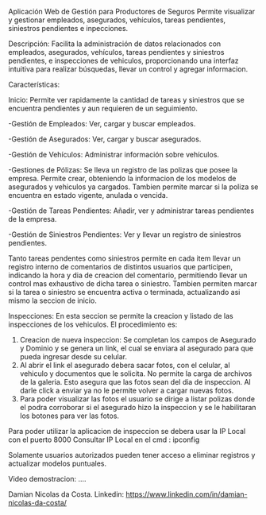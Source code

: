Aplicación Web de Gestión para Productores de Seguros Permite visualizar y gestionar empleados, asegurados, vehículos, tareas pendientes, siniestros pendientes e inpecciones.


Descripción: Facilita la administración de datos relacionados con empleados, asegurados, vehículos, tareas pendientes y siniestros pendientes, e inspecciones de vehiculos, proporcionando una interfaz intuitiva para realizar búsquedas, llevar un control y agregar informacion.

Características:

Inicio: Permite ver rapidamente la cantidad de tareas y siniestros que se encuentra pendientes y aun requieren de un seguimiento.

-Gestión de Empleados: Ver, cargar y buscar empleados.

-Gestión de Asegurados: Ver, cargar y buscar asegurados.

-Gestión de Vehículos: Administrar información sobre vehículos. 

-Gestiones de Pólizas: Se lleva un registro de las polizas que posee la empresa. Permite crear, obteniendo la informacion de los modelos de asegurados y vehiculos ya cargados. Tambien permite marcar si la poliza se encuentra en estado vigente, anulada o vencida.

-Gestión de Tareas Pendientes: Añadir, ver y administrar tareas pendientes de la empresa.

-Gestión de Siniestros Pendientes: Ver y llevar un registro de siniestros pendientes.

Tanto tareas pendentes como siniestros permite en cada item llevar un registro interno de comentarios de distintos usuarios que participen, indicando la hora y dia de creacion del comentario, permitiendo llevar un control mas exhaustivo de dicha tarea o siniestro.
Tambien permiten marcar si la tarea o siniestro se encuentra activa o terminada, actualizando asi mismo la seccion de inicio.


Inspecciones: En esta seccion se permite la creacion y listado de las inspecciones de los vehiculos.
El procedimiento es:

1. Creacion de nueva inspeccion: Se completan los campos de Asegurado y Dominio y se genera un link, el cual se enviara al asegurado para que pueda ingresar desde su celular.
2. Al abrir el link el asegurado debera sacar fotos, con el celular, al vehiculo y documentos que le solicita. No permite la carga de archivos de la galeria. Esto asegura que las fotos sean del dia de inspeccion. Al darle click a enviar ya no le permite volver a cargar nuevas fotos.
3. Para poder visualizar las fotos el usuario se dirige a listar polizas donde el podra corroborar si el asegurado hizo la inspeccion y se le habilitaran los botones para ver las fotos.

Para poder utilizar la aplicacion de inspeccion se debera usar la IP Local con el puerto 8000
Consultar IP Local en el cmd : ipconfig

Solamente usuarios autorizados pueden tener acceso a eliminar registros y actualizar modelos puntuales.

Video demostracion:
....

Damian Nicolas da Costa.
Linkedin: https://www.linkedin.com/in/damian-nicolas-da-costa/
